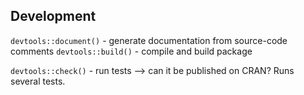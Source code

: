 ## Development

`devtools::document()` - generate documentation from source-code comments
`devtools::build()` - compile and build package

`devtools::check()` - run tests --> can it be published on CRAN? Runs several tests.